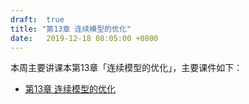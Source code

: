 ```yaml
---
draft:  true
title: "第13章 连续模型的优化"
date:   2019-12-18 08:05:00 +0800
---
```


本周主要讲课本第13章「连续模型的优化」，主要课件如下：

- [第13章 连续模型的优化](./chap13.pdf)
